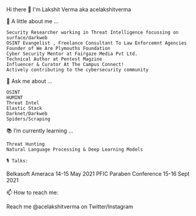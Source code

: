 Hi there 👋
I'm Lakshit Verma aka acelakshitverma

👨 A little about me ...

    Security Researcher working in Threat Intelligence focussing on surface/darkweb
    OSINT Evangelist , Freelance Consultant To Law Enforcemnt Agencies
    Founder of We Are Plymouths Foundation
    Cyber Security Mentor at Fairgaze Media Pvt Ltd.
    Technical Author at Pentest Magzine
    Influencer & Curator At The Campus Connect!
    Actively contributing to the cybersecurity community
    

💬 Ask me about ...

    OSINT
    HUMINT
    Threat Intel
    Elastic Stack
    Darknet/Darkweb
    Spiders/Scraping

📚 I’m currently learning ...

    Threat Hunting
    Natural Language Processing & Deep Learning Models
    
    🎙 Talks:

   Belkasoft Ameraca 14-15 May 2021
   PFIC Paraben Conference 15-16 Sept 2021


📫 How to reach me:

Reach me @acelakshitverma on Twitter/Instagram


